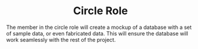 <h1 align = "center"> Circle Role </h1>

The member in the circle role will create a mockup of a database with a set of sample data, or even fabricated data. This will ensure the database will work seamlessly with the rest of the project.
